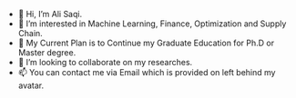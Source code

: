 - 👋 Hi, I’m Ali Saqi.
- 👀 I’m interested in Machine Learning, Finance, Optimization and Supply Chain.
- 🌱 My Current Plan is to Continue my Graduate Education for Ph.D or Master degree.
- 💞️ I’m looking to collaborate on my researches.
- 📫 You can contact me via Email which is provided on left behind my avatar.

<!---
alisaqi/alisaqi is a ✨ special ✨ repository because its `README.md` (this file) appears on your GitHub profile.
You can click the Preview link to take a look at your changes.
--->
